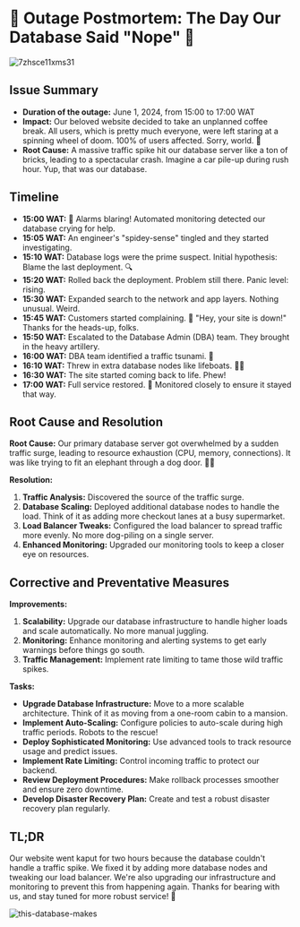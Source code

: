 # 🚨 Outage Postmortem: The Day Our Database Said "Nope" 🚨

![7zhsce11xms31](https://github.com/Psybah/alx-system_engineering-devops/assets/144453344/04f7a131-8e9e-445d-aa7c-3b3a24900bff)

## Issue Summary

- **Duration of the outage:** June 1, 2024, from 15:00 to 17:00 WAT
- **Impact:** Our beloved website decided to take an unplanned coffee break. All users, which is pretty much everyone, were left staring at a spinning wheel of doom. 100% of users affected. Sorry, world. 🙈
- **Root Cause:** A massive traffic spike hit our database server like a ton of bricks, leading to a spectacular crash. Imagine a car pile-up during rush hour. Yup, that was our database.

## Timeline

- **15:00 WAT:** 🚨 Alarms blaring! Automated monitoring detected our database crying for help.
- **15:05 WAT:** An engineer's "spidey-sense" tingled and they started investigating.
- **15:10 WAT:** Database logs were the prime suspect. Initial hypothesis: Blame the last deployment. 🔍
- **15:20 WAT:** Rolled back the deployment. Problem still there. Panic level: rising.
- **15:30 WAT:** Expanded search to the network and app layers. Nothing unusual. Weird.
- **15:45 WAT:** Customers started complaining. 💬 "Hey, your site is down!" Thanks for the heads-up, folks.
- **15:50 WAT:** Escalated to the Database Admin (DBA) team. They brought in the heavy artillery.
- **16:00 WAT:** DBA team identified a traffic tsunami. 🌊
- **16:10 WAT:** Threw in extra database nodes like lifeboats. 🚣‍♀️
- **16:30 WAT:** The site started coming back to life. Phew!
- **17:00 WAT:** Full service restored. 🎉 Monitored closely to ensure it stayed that way.

## Root Cause and Resolution

**Root Cause:**
Our primary database server got overwhelmed by a sudden traffic surge, leading to resource exhaustion (CPU, memory, connections). It was like trying to fit an elephant through a dog door. 🐘🚪

**Resolution:**
1. **Traffic Analysis:** Discovered the source of the traffic surge.
2. **Database Scaling:** Deployed additional database nodes to handle the load. Think of it as adding more checkout lanes at a busy supermarket.
3. **Load Balancer Tweaks:** Configured the load balancer to spread traffic more evenly. No more dog-piling on a single server.
4. **Enhanced Monitoring:** Upgraded our monitoring tools to keep a closer eye on resources.

## Corrective and Preventative Measures

**Improvements:**
1. **Scalability:** Upgrade our database infrastructure to handle higher loads and scale automatically. No more manual juggling.
2. **Monitoring:** Enhance monitoring and alerting systems to get early warnings before things go south.
3. **Traffic Management:** Implement rate limiting to tame those wild traffic spikes.

**Tasks:**
- **Upgrade Database Infrastructure:** Move to a more scalable architecture. Think of it as moving from a one-room cabin to a mansion.
- **Implement Auto-Scaling:** Configure policies to auto-scale during high traffic periods. Robots to the rescue!
- **Deploy Sophisticated Monitoring:** Use advanced tools to track resource usage and predict issues.
- **Implement Rate Limiting:** Control incoming traffic to protect our backend.
- **Review Deployment Procedures:** Make rollback processes smoother and ensure zero downtime.
- **Develop Disaster Recovery Plan:** Create and test a robust disaster recovery plan regularly.

## TL;DR

Our website went kaput for two hours because the database couldn't handle a traffic spike. We fixed it by adding more database nodes and tweaking our load balancer. We're also upgrading our infrastructure and monitoring to prevent this from happening again. Thanks for bearing with us, and stay tuned for more robust service! 💪

![this-database-makes](https://github.com/Psybah/alx-system_engineering-devops/assets/144453344/1a7c0b80-da8c-46d1-8792-d2fe39446506)


